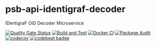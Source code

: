 # psb-api-identigraf-decoder

IDentigraF OID Decoder Microservice

[![Quality Gate Status](https://sonarcloud.io/api/project_badges/measure?project=myrotvorets_psb-api-identigraf-decoder&metric=alert_status)](https://sonarcloud.io/dashboard?id=myrotvorets_psb-api-identigraf-decoder)
[![Build and Test](https://github.com/myrotvorets/psb-api-identigraf-decoder/actions/workflows/build.yml/badge.svg)](https://github.com/myrotvorets/psb-api-identigraf-decoder/actions/workflows/build.yml)
[![Docker CI](https://github.com/myrotvorets/psb-api-identigraf-decoder/actions/workflows/docker.yml/badge.svg)](https://github.com/myrotvorets/psb-api-identigraf-decoder/actions/workflows/docker.yml)
[![Package Audit](https://github.com/myrotvorets/psb-api-identigraf-decoder/actions/workflows/package-audit.yml/badge.svg)](https://github.com/myrotvorets/psb-api-identigraf-decoder/actions/workflows/package-audit.yml)
[![codecov](https://codecov.io/gh/myrotvorets/psb-api-identigraf-decoder/branch/master/graph/badge.svg?token=Q7GUWWM3TA)](https://codecov.io/gh/myrotvorets/psb-api-identigraf-decoder)
[![codebeat badge](https://codebeat.co/badges/fea41f5b-c10c-4132-8a3c-f57fe2df7bb3)](https://codebeat.co/projects/github-com-myrotvorets-psb-api-identigraf-decoder-master)

